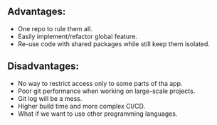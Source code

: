 ## Advantages:
- One repo to rule them all.
- Easily implement/refactor global feature.
- Re-use code with shared packages while still keep them isolated.

## Disadvantages:
- No way to restrict access only to some parts of tha app.
- Poor git performance when working on large-scale projects.
- Git log will be a mess.
- Higher build time and more complex CI/CD.
- What if we want to use other programming languages.
